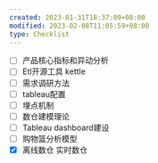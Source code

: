 ```yaml
---
created: 2023-01-31T18:37:09+08:00
modified: 2023-02-08T11:05:59+08:00
type: Checklist
---
```


- [ ] 产品核心指标和异动分析
- [ ] Etl开源工具 kettle
- [ ] 需求调研方法
- [ ] tableau配置
- [ ] 埋点机制
- [ ] 数仓建模理论
- [ ] Tableau dashboard建设
- [ ] 购物篮分析模型
- [x] 离线数仓 实时数仓
